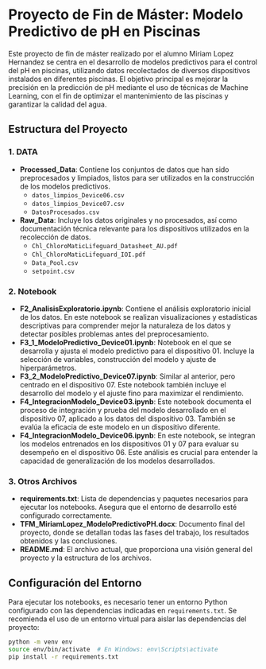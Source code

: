 # Proyecto de Fin de Máster: Modelo Predictivo de pH en Piscinas

Este proyecto de fin de máster realizado por el alumno Miriam Lopez Hernandez se centra en el desarrollo de modelos predictivos para el control del pH en piscinas, utilizando datos recolectados de diversos dispositivos instalados en diferentes piscinas. El objetivo principal es mejorar la precisión en la predicción de pH mediante el uso de técnicas de Machine Learning, con el fin de optimizar el mantenimiento de las piscinas y garantizar la calidad del agua.

## Estructura del Proyecto

### 1. **DATA**
   - **Processed_Data**: Contiene los conjuntos de datos que han sido preprocesados y limpiados, listos para ser utilizados en la construcción de los modelos predictivos.
     - `datos_limpios_Device06.csv`
     - `datos_limpios_Device07.csv`
     - `DatosProcesados.csv`
   - **Raw_Data**: Incluye los datos originales y no procesados, así como documentación técnica relevante para los dispositivos utilizados en la recolección de datos.
     - `Chl_ChloroMaticLifeguard_Datasheet_AU.pdf`
     - `Chl_ChloroMaticLifeguard_IOI.pdf`
     - `Data_Pool.csv`
     - `setpoint.csv`

### 2. **Notebook**
   - **F2_AnalisisExploratorio.ipynb**: Contiene el análisis exploratorio inicial de los datos. En este notebook se realizan visualizaciones y estadísticas descriptivas para comprender mejor la naturaleza de los datos y detectar posibles problemas antes del preprocesamiento.
   - **F3_1_ModeloPredictivo_Device01.ipynb**: Notebook en el que se desarrolla y ajusta el modelo predictivo para el dispositivo 01. Incluye la selección de variables, construcción del modelo y ajuste de hiperparámetros.
   - **F3_2_ModeloPredictivo_Device07.ipynb**: Similar al anterior, pero centrado en el dispositivo 07. Este notebook también incluye el desarrollo del modelo y el ajuste fino para maximizar el rendimiento.
   - **F4_IntegracionModelo_Device03.ipynb**: Este notebook documenta el proceso de integración y prueba del modelo desarrollado en el dispositivo 07, aplicado a los datos del dispositivo 03. También se evalúa la eficacia de este modelo en un dispositivo diferente.
   - **F4_IntegracionModelo_Device06.ipynb**: En este notebook, se integran los modelos entrenados en los dispositivos 01 y 07 para evaluar su desempeño en el dispositivo 06. Este análisis es crucial para entender la capacidad de generalización de los modelos desarrollados.

### 3. **Otros Archivos**
   - **requirements.txt**: Lista de dependencias y paquetes necesarios para ejecutar los notebooks. Asegura que el entorno de desarrollo esté configurado correctamente.
   - **TFM_MiriamLopez_ModeloPredictivoPH.docx**: Documento final del proyecto, donde se detallan todas las fases del trabajo, los resultados obtenidos y las conclusiones.
   - **README.md**: El archivo actual, que proporciona una visión general del proyecto y la estructura de los archivos.

## Configuración del Entorno

Para ejecutar los notebooks, es necesario tener un entorno Python configurado con las dependencias indicadas en `requirements.txt`. Se recomienda el uso de un entorno virtual para aislar las dependencias del proyecto:

```bash
python -m venv env
source env/bin/activate  # En Windows: env\Scripts\activate
pip install -r requirements.txt

